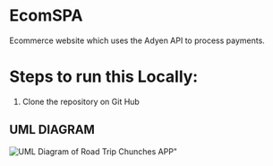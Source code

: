 # EcomSPA
Ecommerce website which uses the Adyen API to process payments. 

# Steps to run this Locally: 

1. Clone the repository on Git Hub

## UML DIAGRAM 
![UML Diagram of Road Trip Chunches APP"](https://drive.google.com/file/d/1X_NNQzXAyS1uGUQxsnXk3JD9veGnRnvl/view?usp=sharing)
